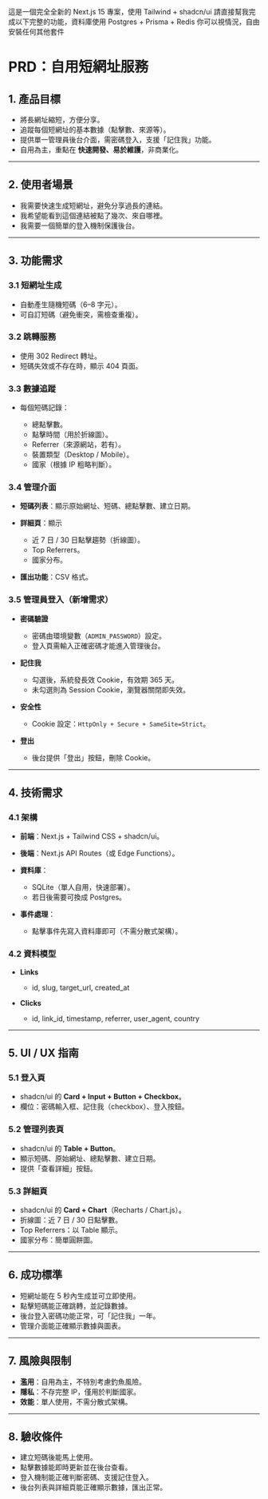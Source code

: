 這是一個完全全新的 Next.js 15 專案，使用 Tailwind + shadcn/ui
請直接幫我完成以下完整的功能，資料庫使用 Postgres + Prisma + Redis
你可以視情況，自由安裝任何其他套件

# PRD：自用短網址服務

## 1. 產品目標

* 將長網址縮短，方便分享。
* 追蹤每個短網址的基本數據（點擊數、來源等）。
* 提供單一管理員後台介面，需密碼登入，支援「記住我」功能。
* 自用為主，重點在 **快速開發、易於維護**，非商業化。

---

## 2. 使用者場景

* 我需要快速生成短網址，避免分享過長的連結。
* 我希望能看到這個連結被點了幾次、來自哪裡。
* 我需要一個簡單的登入機制保護後台。

---

## 3. 功能需求

### 3.1 短網址生成

* 自動產生隨機短碼（6–8 字元）。
* 可自訂短碼（避免衝突，需檢查重複）。

### 3.2 跳轉服務

* 使用 302 Redirect 轉址。
* 短碼失效或不存在時，顯示 404 頁面。

### 3.3 數據追蹤

* 每個短碼記錄：

  * 總點擊數。
  * 點擊時間（用於折線圖）。
  * Referrer（來源網站，若有）。
  * 裝置類型（Desktop / Mobile）。
  * 國家（根據 IP 粗略判斷）。

### 3.4 管理介面

* **短碼列表**：顯示原始網址、短碼、總點擊數、建立日期。
* **詳細頁**：顯示

  * 近 7 日 / 30 日點擊趨勢（折線圖）。
  * Top Referrers。
  * 國家分布。
* **匯出功能**：CSV 格式。

### 3.5 管理員登入（新增需求）

* **密碼驗證**

  * 密碼由環境變數（`ADMIN_PASSWORD`）設定。
  * 登入頁需輸入正確密碼才能進入管理後台。
* **記住我**

  * 勾選後，系統發長效 Cookie，有效期 365 天。
  * 未勾選則為 Session Cookie，瀏覽器關閉即失效。
* **安全性**

  * Cookie 設定：`HttpOnly + Secure + SameSite=Strict`。
* **登出**

  * 後台提供「登出」按鈕，刪除 Cookie。

---

## 4. 技術需求

### 4.1 架構

* **前端**：Next.js + Tailwind CSS + shadcn/ui。
* **後端**：Next.js API Routes（或 Edge Functions）。
* **資料庫**：

  * SQLite（單人自用，快速部署）。
  * 若日後需要可換成 Postgres。
* **事件處理**：

  * 點擊事件先寫入資料庫即可（不需分散式架構）。

### 4.2 資料模型

* **Links**

  * id, slug, target\_url, created\_at
* **Clicks**

  * id, link\_id, timestamp, referrer, user\_agent, country

---

## 5. UI / UX 指南

### 5.1 登入頁

* shadcn/ui 的 **Card + Input + Button + Checkbox**。
* 欄位：密碼輸入框、記住我（checkbox）、登入按鈕。

### 5.2 管理列表頁

* shadcn/ui 的 **Table + Button**。
* 顯示短碼、原始網址、總點擊數、建立日期。
* 提供「查看詳細」按鈕。

### 5.3 詳細頁

* shadcn/ui 的 **Card + Chart**（Recharts / Chart.js）。
* 折線圖：近 7 日 / 30 日點擊數。
* Top Referrers：以 Table 顯示。
* 國家分布：簡單圓餅圖。

---

## 6. 成功標準

* 短網址能在 5 秒內生成並可立即使用。
* 點擊短碼能正確跳轉，並記錄數據。
* 後台登入密碼功能正常，可「記住我」一年。
* 管理介面能正確顯示數據與圖表。

---

## 7. 風險與限制

* **濫用**：自用為主，不特別考慮釣魚風險。
* **隱私**：不存完整 IP，僅用於判斷國家。
* **效能**：單人使用，不需分散式架構。

---

## 8. 驗收條件

* 建立短碼後能馬上使用。
* 點擊數據能即時更新並在後台查看。
* 登入機制能正確判斷密碼、支援記住登入。
* 後台列表與詳細頁能正確顯示數據，匯出正常。
